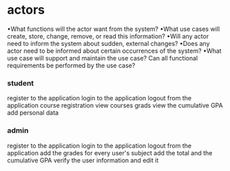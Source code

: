 


# actors 
•What functions will the actor want from the system?
•What use cases will create, store, change, remove, or read this information?
•Will any actor need to inform the system about sudden, external changes?
•Does any actor need to be informed about certain occurrences of the system?
•What use case will support and maintain the use case?
Can all functional requirements be performed by the use case?

### student 
register to the application 
login to the application 
logout from the application 
course registration 
view courses grads 
view the cumulative GPA 
add personal data 
### admin 
register to the application 
login to the application 
logout from the application 
add the grades for every user's subject 
add the total and the cumulative GPA
verify the user information and edit it 

